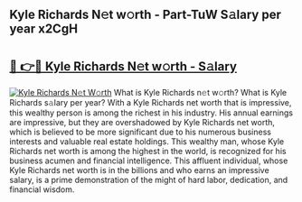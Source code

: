 ## Kyle Richards N𝚎t w𝚘rth - Part-TuW S𝚊lary per year x2CgH

# <h2><a href="http://gc1kwiw.nevu.top/?p=Kyle+Richards">🔗 👉🔴 Kyle Richards N𝚎t w𝚘rth - S𝚊lary</a></h2>

[![Kyle Richards N𝚎t W𝚘rth](https://i.imgur.com/Oavwk0R.jpeg)](http://gc1kwiw.nevu.top/?p=Kyle+Richards)
What is Kyle Richards n𝚎t w𝚘rth? What is Kyle Richards s𝚊lary per year?
With a Kyle Richards net worth that is impressive, this wealthy person is among the richest in his industry. His annual earnings are impressive, but they are overshadowed by Kyle Richards net worth, which is believed to be more significant due to his numerous business interests and valuable real estate holdings. This wealthy man, whose Kyle Richards net worth is among the highest in the world, is recognized for his business acumen and financial intelligence. This affluent individual, whose Kyle Richards net worth is in the billions and who earns an impressive salary, is a prime demonstration of the might of hard labor, dedication, and financial wisdom.
